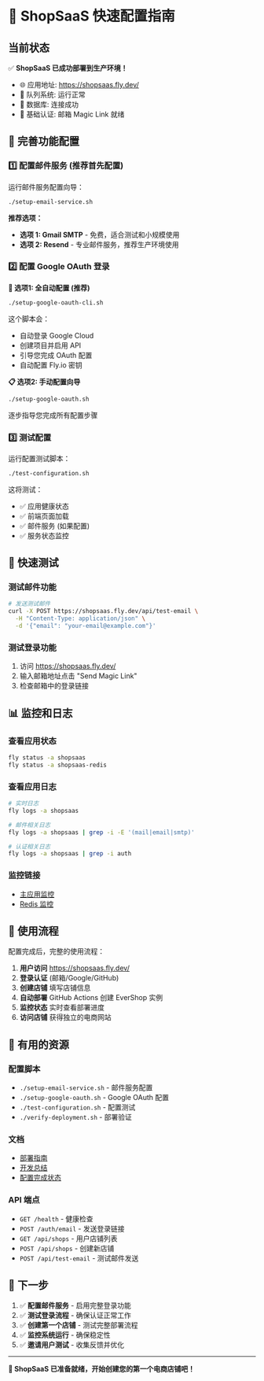 # 🚀 ShopSaaS 快速配置指南

## 当前状态
✅ **ShopSaaS 已成功部署到生产环境！**
- 🌐 应用地址: https://shopsaas.fly.dev/
- 🔄 队列系统: 运行正常
- 💾 数据库: 连接成功
- 🔐 基础认证: 邮箱 Magic Link 就绪

## 🔧 完善功能配置

### 1️⃣ 配置邮件服务 (推荐首先配置)

运行邮件服务配置向导：
```bash
./setup-email-service.sh
```

**推荐选项：**
- **选项 1: Gmail SMTP** - 免费，适合测试和小规模使用
- **选项 2: Resend** - 专业邮件服务，推荐生产环境使用

### 2️⃣ 配置 Google OAuth 登录

**🤖 选项1: 全自动配置 (推荐)**
```bash
./setup-google-oauth-cli.sh
```
这个脚本会：
- 自动登录 Google Cloud
- 创建项目并启用 API
- 引导您完成 OAuth 配置
- 自动配置 Fly.io 密钥

**📋 选项2: 手动配置向导**
```bash
./setup-google-oauth.sh
```
逐步指导您完成所有配置步骤

### 3️⃣ 测试配置

运行配置测试脚本：
```bash
./test-configuration.sh
```

这将测试：
- ✅ 应用健康状态
- ✅ 前端页面加载
- ✅ 邮件服务 (如果配置)
- ✅ 服务状态监控

## 🧪 快速测试

### 测试邮件功能
```bash
# 发送测试邮件
curl -X POST https://shopsaas.fly.dev/api/test-email \
  -H "Content-Type: application/json" \
  -d '{"email": "your-email@example.com"}'
```

### 测试登录功能
1. 访问 https://shopsaas.fly.dev/
2. 输入邮箱地址点击 "Send Magic Link"
3. 检查邮箱中的登录链接

## 📊 监控和日志

### 查看应用状态
```bash
fly status -a shopsaas
fly status -a shopsaas-redis
```

### 查看应用日志
```bash
# 实时日志
fly logs -a shopsaas

# 邮件相关日志
fly logs -a shopsaas | grep -i -E '(mail|email|smtp)'

# 认证相关日志
fly logs -a shopsaas | grep -i auth
```

### 监控链接
- [主应用监控](https://fly.io/apps/shopsaas/monitoring)
- [Redis 监控](https://fly.io/apps/shopsaas-redis/monitoring)

## 🎯 使用流程

配置完成后，完整的使用流程：

1. **用户访问** https://shopsaas.fly.dev/
2. **登录认证** (邮箱/Google/GitHub)
3. **创建店铺** 填写店铺信息
4. **自动部署** GitHub Actions 创建 EverShop 实例
5. **监控状态** 实时查看部署进度
6. **访问店铺** 获得独立的电商网站

## 🔗 有用的资源

### 配置脚本
- `./setup-email-service.sh` - 邮件服务配置
- `./setup-google-oauth.sh` - Google OAuth 配置
- `./test-configuration.sh` - 配置测试
- `./verify-deployment.sh` - 部署验证

### 文档
- [部署指南](DEPLOYMENT.md)
- [开发总结](DEVELOPMENT_SUMMARY.md)
- [配置完成状态](CONFIGURATION_COMPLETE.md)

### API 端点
- `GET /health` - 健康检查
- `POST /auth/email` - 发送登录链接
- `GET /api/shops` - 用户店铺列表
- `POST /api/shops` - 创建新店铺
- `POST /api/test-email` - 测试邮件发送

## 🎉 下一步

1. ✅ **配置邮件服务** - 启用完整登录功能
2. ✅ **测试登录流程** - 确保认证正常工作
3. ✅ **创建第一个店铺** - 测试完整部署流程
4. ✅ **监控系统运行** - 确保稳定性
5. ✅ **邀请用户测试** - 收集反馈并优化

---

**🚀 ShopSaaS 已准备就绪，开始创建您的第一个电商店铺吧！**